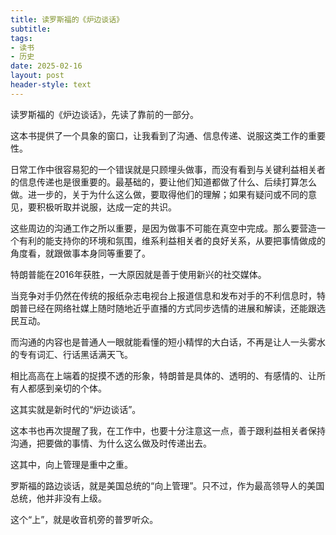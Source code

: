 ```yaml
---
title: 读罗斯福的《炉边谈话》
subtitle: 
tags: 
- 读书
- 历史
date: 2025-02-16
layout: post
header-style: text
---
```


读罗斯福的《炉边谈话》，先读了靠前的一部分。

这本书提供了一个具象的窗口，让我看到了沟通、信息传递、说服这类工作的重要性。

日常工作中很容易犯的一个错误就是只顾埋头做事，而没有看到与关键利益相关者的信息传递也是很重要的。最基础的，要让他们知道都做了什么、后续打算怎么做。进一步的，关于为什么这么做，要取得他们的理解；如果有疑问或不同的意见，要积极听取并说服，达成一定的共识。

这些周边的沟通工作之所以重要，是因为做事不可能在真空中完成。那么要营造一个有利的能支持你的环境和氛围，维系利益相关者的良好关系，从要把事情做成的角度看，就跟做事本身同等重要了。

特朗普能在2016年获胜，一大原因就是善于使用新兴的社交媒体。

当竞争对手仍然在传统的报纸杂志电视台上报道信息和发布对手的不利信息时，特朗普已经在网络社媒上随时随地近乎直播的方式同步选情的进展和解读，还能跟选民互动。

而沟通的内容也是普通人一眼就能看懂的短小精悍的大白话，不再是让人一头雾水的专有词汇、行话黑话满天飞。

相比高高在上端着的捉摸不透的形象，特朗普是具体的、透明的、有感情的、让所有人都感到亲切的个体。

这其实就是新时代的“炉边谈话”。

这本书也再次提醒了我，在工作中，也要十分注意这一点，善于跟利益相关者保持沟通，把要做的事情、为什么这么做及时传递出去。

这其中，向上管理是重中之重。

罗斯福的路边谈话，就是美国总统的“向上管理”。只不过，作为最高领导人的美国总统，他并非没有上级。

这个“上”，就是收音机旁的普罗听众。